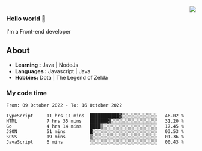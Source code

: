 <img align='right' src="https://github-readme-stats.vercel.app/api?username=jumodada&show_icons=true&theme=vue">

### Hello world 👋

I'm a Front-end developer 
    
## About
-  **Learning :** Java | NodeJs
-  **Languages :** Javascript | Java
-  **Hobbies:** Dota | The Legend of Zelda

### My code time

<!--START_SECTION:waka-->

```text
From: 09 October 2022 - To: 16 October 2022

TypeScript     11 hrs 11 mins  ███████████▓░░░░░░░░░░░░░   46.02 %
HTML           7 hrs 35 mins   ███████▓░░░░░░░░░░░░░░░░░   31.20 %
Go             4 hrs 14 mins   ████▒░░░░░░░░░░░░░░░░░░░░   17.45 %
JSON           51 mins         █░░░░░░░░░░░░░░░░░░░░░░░░   03.53 %
SCSS           19 mins         ▒░░░░░░░░░░░░░░░░░░░░░░░░   01.36 %
JavaScript     6 mins          ░░░░░░░░░░░░░░░░░░░░░░░░░   00.43 %
```

<!--END_SECTION:waka-->
